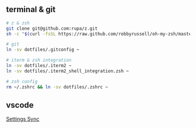 ## terminal & git

```sh
# z & zsh
git clone git@github.com:rupa/z.git
sh -c "$(curl -fsSL https://raw.github.com/robbyrussell/oh-my-zsh/master/tools/install.sh)"

# git
ln -sv dotfiles/.gitconfig ~

# iterm & zsh integration
ln -sv dotfiles/.iterm2 ~
ln -sv dotfiles/.iterm2_shell_integration.zsh ~

# zsh config
rm ~/.zshrc && ln -sv dotfiles/.zshrc ~
```

## vscode

[Settings Sync](https://marketplace.visualstudio.com/items?itemName=Shan.code-settings-sync)

